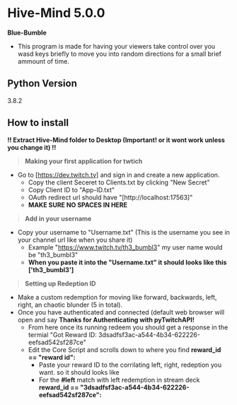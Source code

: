 # Hive-Mind 5.0.0
 
**Blue-Bumble**
- This program is made for having your viewers take control over you wasd keys briefly to move you into random directions for a small brief ammount of time.
## Python Version
3.8.2

## How to install
**!! Extract Hive-Mind folder to Desktop (Important! or it wont work unless you change it) !!**

> **Making your first application for twtich** 
> 
* Go to [https://dev.twitch.tv] and sign in and create a new application.
  *  Copy the client Seceret to Clients.txt by clicking "New Secret" 
  *  Copy Client ID to "App-ID.txt"
  *  OAuth redirect url should have "[http://localhost:17563]"
  *  **MAKE SURE NO SPACES IN HERE**
  
> **Add in your username** 
> 
* Copy your username to "Username.txt" (This is the username you see in your channel url like when you share it)
	*  Example "https://www.twitch.tv/th3_bumbl3" my user name would be "th3_bumbl3"
	*  **When you paste it into the "Username.txt" it should looks like this ['th3_bumbl3']**

> **Setting up Redeption ID** 

* Make a custom redemption for moving like forward, backwards, left, right, an chaotic blunder (5 in total).
* Once you have authenticated and connected (default web browser will open and say **Thanks for Authenticating with pyTwitchAPI!**
	*  From here once its running redeem you should get a response in the termial "Got Reward ID: 3dsadfsf3ac-a544-4b34-622226-eefsad542sf287ce"
	*  Edit the Core Script and scrolls down to where you find **reward_id == "reward id":**
		* Paste your reward ID to the corrilating left, right, redeption you want. so it should looks like   
		* For the **#left** match with left redemption in stream deck **reward_id == "3dsadfsf3ac-a544-4b34-622226-eefsad542sf287ce":**
